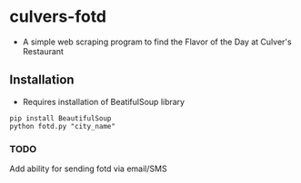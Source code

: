 # culvers-fotd
- A simple web scraping program to find the Flavor of the Day at Culver's Restaurant 

## Installation
- Requires installation of BeatifulSoup library

```shell
pip install BeautifulSoup
python fotd.py "city_name"
```

### TODO
Add ability for sending fotd via email/SMS

